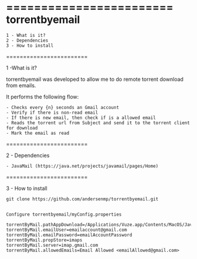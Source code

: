 ========================
torrentbyemail
========================

    1 - What is it?
    2 - Dependencies
    3 - How to install

========================

1 -What is it?

torrentbyemail was developed to allow me to do remote torrent download from emails.

It performs the following flow:

    - Checks every {n} seconds an Gmail account
    - Verify if there is non-read email
    - If there is new email, then check if is a allowed email
    - Reads the torrent url from Subject and send it to the torrent client for download
    - Mark the email as read

========================

2 - Dependencies

    - JavaMail (https://java.net/projects/javamail/pages/Home)
    
========================

3 - How to install

    git clone https://github.com/andersenmp/torrentbyemail.git
    
    
    Configure torrentbyemail/myConfig.properties

    torrentByMail.pathAppDownload=/Applications/Vuze.app/Contents/MacOS/JavaApplicationStub
    torrentByMail.emailUser=emailaccount@gmail.com
    torrentByMail.emailPassword=emailAccountPassword
    torrentByMail.propStore=imaps
    torrentByMail.server=imap.gmail.com
    torrentByMail.allowedEmails=Email Allowed <emailAllowed@gmail.com>



